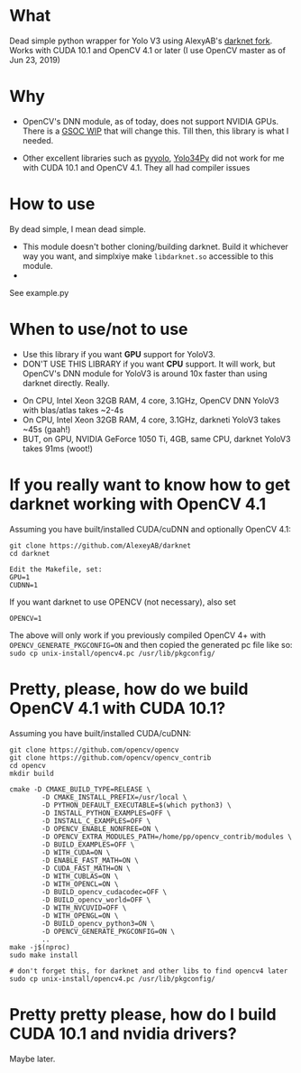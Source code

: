 What
====
Dead simple python wrapper for Yolo V3 using AlexyAB's [darknet fork](https://github.com/AlexeyAB/darknet). Works with CUDA 10.1 and OpenCV 4.1 or later (I use OpenCV master as of Jun 23, 2019)

Why
====
* OpenCV's DNN module, as of today, does not support NVIDIA GPUs. There is a [GSOC WIP](https://github.com/opencv/opencv/issues/14585) that will change this. Till then, this library is what I needed.

* Other excellent libraries such as [pyyolo](https://github.com/digitalbrain79/pyyolo), [Yolo34Py](https://github.com/madhawav/YOLO3-4-Py) did not work for me with CUDA 10.1 and OpenCV 4.1. They all had compiler issues


How to use
===========
By dead simple, I mean dead simple. 

- This module doesn't bother cloning/building darknet. Build it whichever way you want, and simplxiye make `libdarknet.so` accessible to this module.
- 

See example.py

When to use/not to use
=======================
* Use this library if you want **GPU** support for YoloV3. 
* DON'T USE THIS LIBRARY if you want **CPU** support. It will work, but OpenCV's DNN module for YoloV3 is around 10x faster than using darknet directly.  Really.
- On CPU, Intel Xeon 32GB RAM, 4 core, 3.1GHz, OpenCV DNN YoloV3 with blas/atlas takes ~2-4s
- On CPU, Intel Xeon 32GB RAM, 4 core, 3.1GHz, darkneti YoloV3 takes ~45s (gaah!)
- BUT, on GPU, NVIDIA GeForce 1050 Ti, 4GB, same CPU, darknet YoloV3 takes 91ms (woot!)


If you really want to know how to get darknet working with OpenCV 4.1
========================================================================
Assuming you have built/installed CUDA/cuDNN and optionally OpenCV 4.1:

```
git clone https://github.com/AlexeyAB/darknet
cd darknet

Edit the Makefile, set:
GPU=1
CUDNN=1
```

If you want darknet to use OPENCV (not necessary), also set

```
OPENCV=1 
```
The above will only work if you previously compiled OpenCV 4+ with `OPENCV_GENERATE_PKGCONFIG=ON` and then copied the generated pc file like so: `sudo cp unix-install/opencv4.pc /usr/lib/pkgconfig/`

Pretty, please, how do we build OpenCV 4.1 with CUDA 10.1?
==============================================================

Assuming you have built/installed CUDA/cuDNN:

```
git clone https://github.com/opencv/opencv
git clone https://github.com/opencv/opencv_contrib
cd opencv
mkdir build

cmake -D CMAKE_BUILD_TYPE=RELEASE \
        -D CMAKE_INSTALL_PREFIX=/usr/local \
        -D PYTHON_DEFAULT_EXECUTABLE=$(which python3) \
        -D INSTALL_PYTHON_EXAMPLES=OFF \
        -D INSTALL_C_EXAMPLES=OFF \
        -D OPENCV_ENABLE_NONFREE=ON \
        -D OPENCV_EXTRA_MODULES_PATH=/home/pp/opencv_contrib/modules \
        -D BUILD_EXAMPLES=OFF \
        -D WITH_CUDA=ON \
        -D ENABLE_FAST_MATH=ON \
        -D CUDA_FAST_MATH=ON \
        -D WITH_CUBLAS=ON \
        -D WITH_OPENCL=ON \
        -D BUILD_opencv_cudacodec=OFF \
        -D BUILD_opencv_world=OFF \
        -D WITH_NVCUVID=OFF \
        -D WITH_OPENGL=ON \
        -D BUILD_opencv_python3=ON \
        -D OPENCV_GENERATE_PKGCONFIG=ON \
        ..
make -j$(nproc)
sudo make install

# don't forget this, for darknet and other libs to find opencv4 later
sudo cp unix-install/opencv4.pc /usr/lib/pkgconfig/

```

Pretty pretty please, how do I build CUDA 10.1 and nvidia drivers?
===================================================================
Maybe later. 

